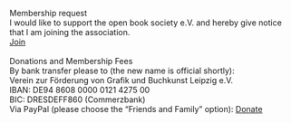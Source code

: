 Membership request
<br/>
I would like to support the open book society e.V. and hereby give notice that I am joining the association.  
[Join](https://forms.gle/cbyK2GpbFPEC9jvG9)
<br/>
<br/>
Donations and Membership Fees
<br/>
By bank transfer please to (the new name is official shortly):  
Verein zur Förderung von Grafik und Buchkunst Leipzig e.V.  
IBAN: DE94 8608 0000 0121 4275 00  
BIC: DRESDEFF860 (Commerzbank)
<br/>
Via PayPal (please choose the “Friends and Family” option):
[Donate](https://paypal.me/openbooksociety)

